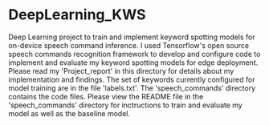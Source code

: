 # DeepLearning_KWS
Deep Learning project to train and implement keyword spotting models for on-device speech command inference. I used Tensorflow's open source speech commands recognition framework to develop and configure code to implement and evaluate my keyword spotting models for edge deployment. Please read my 'Project_report' in this directory for details about my implementation and findings. The set of keywords currently configured for model training are in the file 'labels.txt'. The 'speech_commands' directory contains the code files. Please view the README file in the 'speech_commands' directory for inctructions to train and evaluate my model as well as the baseline model.
